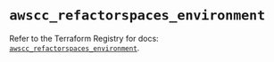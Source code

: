 # `awscc_refactorspaces_environment`

Refer to the Terraform Registry for docs: [`awscc_refactorspaces_environment`](https://registry.terraform.io/providers/hashicorp/awscc/0.70.0/docs/resources/refactorspaces_environment).
